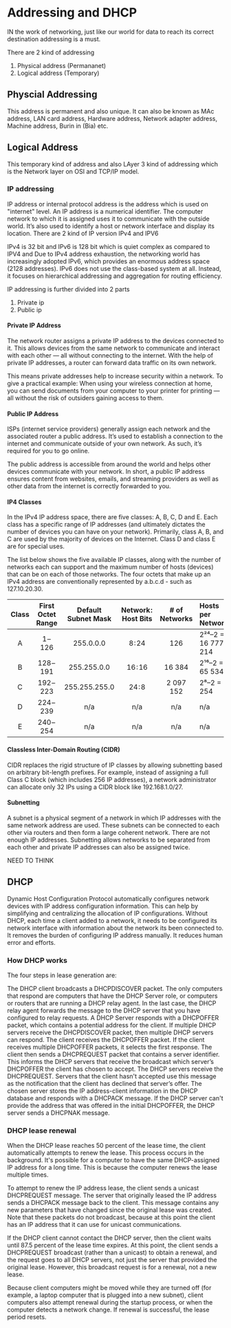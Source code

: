 # Addressing and DHCP

IN the work of networking, just like our world for data to reach its correct destination addressing is a must.

There are 2 kind of addressing
1. Physical address (Permananet)
2. Logical address (Temporary)

## Physcial Addressing

This address is permanent and also unique. It can also be known as MAc address, LAN card address, Hardware address, Network adapter address, Machine address, Burin in (Bia) etc.

## Logical Address

This temporary kind of address and also LAyer 3 kind of addressing which is the Network layer on OSI and TCP/IP model. 

### IP addressing

IP address or internal protocol address is the address which is used on "internet" level. An IP address is a numerical identifier. The computer network to which it is assigned uses it to communicate with the outside world. It’s also used to identify a host or network interface and display its location. There are 2 kind of IP version IPv4 and IPV6

IPv4 is 32 bit and IPv6 is 128 bit which is quiet complex as compared to IPV4 and Due to IPv4 address exhaustion, the networking world has increasingly adopted IPv6, which provides an enormous address space (2128 addresses). IPv6 does not use the class-based system at all. Instead, it focuses on hierarchical addressing and aggregation for routing efficiency. 

IP addressing is further divided into 2 parts

1. Private ip
2. Public ip

#### Private IP Address

The network router assigns a private IP address to the devices connected to it. This allows devices from the same network to communicate and interact with each other — all without connecting to the internet. With the help of private IP addresses, a router can forward data traffic on its own network.

This means private addresses help to increase security within a network. To give a practical example: When using your wireless connection at home, you can send documents from your computer to your printer for printing — all without the risk of outsiders gaining access to them.

#### Public IP Address

ISPs (internet service providers) generally assign each network and the associated router a public address. It’s used to establish a connection to the internet and communicate outside of your own network. As such, it’s required for you to go online.

The public address is accessible from around the world and helps other devices communicate with your network. In short, a public IP address ensures content from websites, emails, and streaming providers as well as other data from the internet is correctly forwarded to you.

#### IP4 Classes

In the IPv4 IP address space, there are five classes: A, B, C, D and E. Each class has a specific range of IP addresses (and ultimately dictates the number of devices you can have on your network). Primarily, class A, B, and C are used by the majority of devices on the Internet. Class D and class E are for special uses.

The list below shows the five available IP classes, along with the number of networks each can support and the maximum number of hosts (devices) that can be on each of those networks. The four octets that make up an IPv4 address are conventionally represented by a.b.c.d - such as 127.10.20.30.

| Class | First Octet Range | Default Subnet Mask | Network : Host Bits | # of Networks | Hosts per Network  | Typical Use         |
| :---: | :---------------: | :-----------------: | :-----------------: | :-----------: | :----------------- | :------------------ |
|   A   |      1 – 126      |      255.0.0.0      |        8 : 24       |      126      | 2²⁴–2 = 16 777 214 | Very large networks |
|   B   |     128 – 191     |     255.255.0.0     |       16 : 16       |     16 384    | 2¹⁶–2 = 65 534     | Medium networks     |
|   C   |     192 – 223     |    255.255.255.0    |        24 : 8       |   2 097 152   | 2⁸–2 = 254         | Small networks      |
|   D   |     224 – 239     |         n/a         |         n/a         |      n/a      | n/a                | Multicast groups    |
|   E   |     240 – 254     |         n/a         |         n/a         |      n/a      | n/a                | Experimental        |

####  Classless Inter-Domain Routing (CIDR)

CIDR replaces the rigid structure of IP classes by allowing subnetting based on arbitrary bit-length prefixes. For example, instead of assigning a full Class C block (which includes 256 IP addresses), a network administrator can allocate only 32 IPs using a CIDR block like 192.168.1.0/27.

#### Subnetting

A subnet is a physical segment of a network in which IP addresses with the same network address are used. These subnets can be connected to each other via routers and then form a large coherent network. There are not enough IP addresses. Subnetting allows networks to be separated from each other and private IP addresses can also be assigned twice.

NEED TO THINK

## DHCP

Dynamic Host Configuration Protocol  automatically configures network devices with IP address configuration information. This can help by simplifying and centralizing the allocation of IP configurations. Without DHCP, each time  a client added to a network, it needs to be configured its network interface with information about the network its been connected to. It removes the burden of configuring IP address manually. It reduces human error and efforts.

### How DHCP works

The four steps in lease generation are:

The DHCP client broadcasts a DHCPDISCOVER packet. The only computers that respond are computers that have the DHCP Server role, or computers or routers that are running a DHCP relay agent. In the last case, the DHCP relay agent forwards the message to the DHCP server that you have configured to relay requests.
A DHCP Server responds with a DHCPOFFER packet, which contains a potential address for the client. If multiple DHCP servers receive the DHCPDISCOVER packet, then multiple DHCP servers can respond.
The client receives the DHCPOFFER packet. If the client receives multiple DHCPOFFER packets, it selects the first response. The client then sends a DHCPREQUEST packet that contains a server identifier. This informs the DHCP servers that receive the broadcast which server’s DHCPOFFER the client has chosen to accept.
The DHCP servers receive the DHCPREQUEST. Servers that the client hasn't accepted use this message as the notification that the client has declined that server’s offer. The chosen server stores the IP address-client information in the DHCP database and responds with a DHCPACK message. If the DHCP server can't provide the address that was offered in the initial DHCPOFFER, the DHCP server sends a DHCPNAK message.

### DHCP lease renewal

When the DHCP lease reaches 50 percent of the lease time, the client automatically attempts to renew the lease. This process occurs in the background. It's possible for a computer to have the same DHCP-assigned IP address for a long time. This is because the computer renews the lease multiple times.

To attempt to renew the IP address lease, the client sends a unicast DHCPREQUEST message. The server that originally leased the IP address sends a DHCPACK message back to the client. This message contains any new parameters that have changed since the original lease was created. Note that these packets do not broadcast, because at this point the client has an IP address that it can use for unicast communications.

If the DHCP client cannot contact the DHCP server, then the client waits until 87.5 percent of the lease time expires. At this point, the client sends a DHCPREQUEST broadcast (rather than a unicast) to obtain a renewal, and the request goes to all DHCP servers, not just the server that provided the original lease. However, this broadcast request is for a renewal, not a new lease.

Because client computers might be moved while they are turned off (for example, a laptop computer that is plugged into a new subnet), client computers also attempt renewal during the startup process, or when the computer detects a network change. If renewal is successful, the lease period resets.

